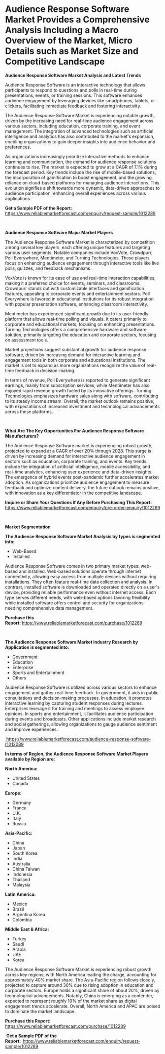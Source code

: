 <p><h1>Audience Response Software Market Provides a Comprehensive Analysis Including a Macro Overview of the Market, Micro Details such as Market Size and Competitive Landscape</h1></p><p><strong>Audience Response Software Market Analysis and Latest Trends</strong></p>
<p><p>Audience Response Software is an interactive technology that allows participants to respond to questions and polls in real-time during presentations, events, or training sessions. This software enhances audience engagement by leveraging devices like smartphones, tablets, or clickers, facilitating immediate feedback and fostering interactivity.</p><p>The Audience Response Software Market is experiencing notable growth, driven by the increasing need for real-time audience engagement across various sectors, including education, corporate training, and event management. The integration of advanced technologies such as artificial intelligence and analytics has also contributed to the market's expansion, enabling organizations to gain deeper insights into audience behavior and preferences.</p><p>As organizations increasingly prioritize interactive methods to enhance learning and communication, the demand for audience response solutions continues to rise. The market is expected to grow at a CAGR of 7.1% during the forecast period. Key trends include the rise of mobile-based solutions, the incorporation of gamification to boost engagement, and the growing reliance on cloud-based platforms for managing audience interactions. This evolution signifies a shift towards more dynamic, data-driven approaches to audience participation, enhancing overall experiences across various applications.</p></p>
<p><strong>Get a Sample PDF of the Report:&nbsp;</strong> <a href="https://www.reliablemarketforecast.com/enquiry/request-sample/1012289?utm_campaign=3031&utm_medium=2&utm_source=Github&utm_content=ia&utm_term=16042025&utm_id=audience-response-software">https://www.reliablemarketforecast.com/enquiry/request-sample/1012289</a></p>
<p>&nbsp;</p>
<p><strong>Audience Response Software Major Market Players</strong></p>
<p><p>The Audience Response Software Market is characterized by competition among several key players, each offering unique features and targeting various user segments. Notable companies include VoxVote, Crowdpurr, Poll Everywhere, Mentimeter, and Turning Technologies. These players focus on enhancing audience engagement through interactive tools like live polls, quizzes, and feedback mechanisms.</p><p>VoxVote is known for its ease of use and real-time interaction capabilities, making it a preferred choice for events, seminars, and classrooms. Crowdpurr stands out with customizable interfaces and gamification features, appealing to corporate events and entertainment sectors. Poll Everywhere is favored in educational institutions for its robust integration with popular presentation software, enhancing classroom interactivity.</p><p>Mentimeter has experienced significant growth due to its user-friendly platform that allows real-time polling and visuals. It caters primarily to corporate and educational markets, focusing on enhancing presentations. Turning Technologies offers a comprehensive hardware and software solution, primarily targeting the education and corporate sectors, focusing on assessment tools.</p><p>Market projections suggest substantial growth for audience response software, driven by increasing demand for interactive learning and engagement tools in both corporate and educational institutions. The market is set to expand as more organizations recognize the value of real-time feedback in decision-making.</p><p>In terms of revenue, Poll Everywhere is reported to generate significant earnings, mainly from subscription services, while Mentimeter has also enjoyed rapid revenue growth fueled by its innovative offerings. Turning Technologies emphasizes hardware sales along with software, contributing to its steady income stream. Overall, the market outlook remains positive, with expectations of increased investment and technological advancements across these platforms.</p></p>
<p>&nbsp;</p>
<p><strong>What Are The Key Opportunities For Audience Response Software Manufacturers?</strong></p>
<p><p>The Audience Response Software market is experiencing robust growth, projected to expand at a CAGR of over 20% through 2028. This surge is driven by increasing demand for interactive audience engagement in sectors such as education, corporate training, and events. Key trends include the integration of artificial intelligence, mobile accessibility, and real-time analytics, enhancing user experience and data-driven insights. The emergence of hybrid events post-pandemic further accelerates market adoption. As organizations prioritize audience engagement to measure feedback and optimize content delivery, the future outlook remains positive, with innovation as a key differentiator in the competitive landscape.</p></p>
<p><strong>Inquire or Share Your Questions If Any Before Purchasing This Report:</strong> <a href="https://www.reliablemarketforecast.com/enquiry/pre-order-enquiry/1012289?utm_campaign=3031&utm_medium=2&utm_source=Github&utm_content=ia&utm_term=16042025&utm_id=audience-response-software">https://www.reliablemarketforecast.com/enquiry/pre-order-enquiry/1012289</a></p>
<p>&nbsp;</p>
<p><strong>Market Segmentation</strong></p>
<p><strong>The Audience Response Software Market Analysis by types is segmented into:</strong></p>
<p><ul><li>Web-Based</li><li>Installed</li></ul></p>
<p><p>Audience Response Software comes in two primary market types: web-based and installed. Web-based solutions operate through internet connectivity, allowing easy access from multiple devices without requiring installations. They often feature real-time data collection and analysis. In contrast, installed software is downloaded and operated directly on a user's device, providing reliable performance even without internet access. Each type serves different needs, with web-based options favoring flexibility while installed software offers control and security for organizations needing comprehensive data management.</p></p>
<p><strong>Purchase this Report:&nbsp;</strong><a href="https://www.reliablemarketforecast.com/purchase/1012289?utm_campaign=3031&utm_medium=2&utm_source=Github&utm_content=ia&utm_term=16042025&utm_id=audience-response-software">https://www.reliablemarketforecast.com/purchase/1012289</a></p>
<p>&nbsp;</p>
<p><strong>The Audience Response Software Market Industry Research by Application is segmented into:</strong></p>
<p><ul><li>Government</li><li>Education</li><li>Enterprise</li><li>Sports and Entertainment</li><li>Others</li></ul></p>
<p><p>Audience Response Software is utilized across various sectors to enhance engagement and gather real-time feedback. In government, it aids in public consultations and decision-making processes. In education, it promotes interactive learning by capturing student responses during lectures. Enterprises leverage it for training and meetings to assess employee opinions. In sports and entertainment, it facilitates audience participation during events and broadcasts. Other applications include market research and social gatherings, allowing organizations to gauge audience sentiment and improve experiences.</p></p>
<p><a href="https://www.reliablemarketforecast.com/audience-response-software-r1012289?utm_campaign=3031&utm_medium=2&utm_source=Github&utm_content=ia&utm_term=16042025&utm_id=audience-response-software">&nbsp;https://www.reliablemarketforecast.com/audience-response-software-r1012289</a></p>
<p><strong>In terms of Region, the Audience Response Software Market Players available by Region are:</strong></p>
<p>
    <p> <strong> North America: </strong>
        <ul>
            <li>United States</li>
            <li>Canada</li>
        </ul>
        </p> 
    <p> <strong> Europe: </strong>
        <ul>
            <li>Germany</li>
            <li>France</li>
            <li>U.K.</li>
            <li>Italy</li>
            <li>Russia</li>
        </ul>
        </p> 
    <p> <strong> Asia-Pacific: </strong>
        <ul>
            <li>China</li>
            <li>Japan</li>
            <li>South Korea</li>
            <li>India</li>
            <li>Australia</li>
            <li>China Taiwan</li>
            <li>Indonesia</li>
            <li>Thailand</li>
            <li>Malaysia</li>
        </ul>
        </p> 
    <p> <strong> Latin America: </strong>
        <ul>
            <li>Mexico</li>
            <li>Brazil</li>
            <li>Argentina Korea</li>
            <li>Colombia</li>
        </ul>
        </p> 
    <p> <strong> Middle East & Africa: </strong>
        <ul>
            <li>Turkey</li>
            <li>Saudi</li>
            <li>Arabia</li>
            <li>UAE</li>
            <li>Korea</li>
        </ul>
    </p>
    </p>
<p><p>The Audience Response Software Market is experiencing robust growth across key regions, with North America leading the charge, accounting for approximately 40% market share. The Asia-Pacific region follows closely, projected to capture around 30% due to rising adoption in education and corporate sectors. Europe holds a significant share of about 20%, driven by technological advancements. Notably, China is emerging as a contender, expected to represent roughly 10% of the market share as digital engagement trends accelerate. Overall, North America and APAC are poised to dominate the market landscape.</p></p>
<p><strong>Purchase this Report: </strong><a href="https://www.reliablemarketforecast.com/purchase/1012289?utm_campaign=3031&utm_medium=2&utm_source=Github&utm_content=ia&utm_term=16042025&utm_id=audience-response-software">https://www.reliablemarketforecast.com/purchase/1012289</a></p>
<p>&nbsp;<strong>Get a Sample PDF of the Report:&nbsp;&nbsp;</strong><a href="https://www.reliablemarketforecast.com/enquiry/request-sample/1012289?utm_campaign=3031&utm_medium=2&utm_source=Github&utm_content=ia&utm_term=16042025&utm_id=audience-response-software">https://www.reliablemarketforecast.com/enquiry/request-sample/1012289</a></p>
<p><strong></strong></p>
<p><p></p><p></p><p></p></p>